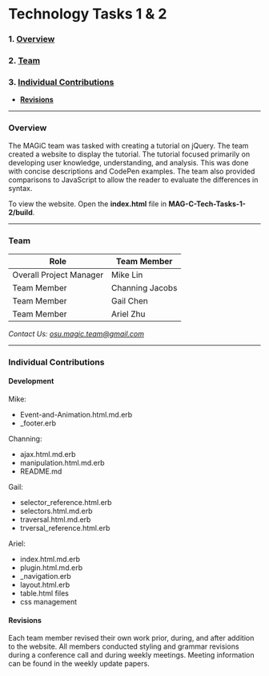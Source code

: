 # Technology Tasks 1 & 2

### 1. [Overview](#overview)
### 2. [Team](#team)
### 3. [Individual Contributions](#individual-contributions)
  * **[Revisions](#revisions)**

***

### Overview
The MAGiC team was tasked with creating a tutorial on jQuery. The team created a website to display the tutorial. The tutorial focused primarily on developing user knowledge, understanding, and analysis. This was done with concise descriptions and CodePen examples. The team also provided comparisons to JavaScript to allow the reader to evaluate the differences in syntax.

To view the website. Open the **index.html** file in **MAG-C-Tech-Tasks-1-2/build**.
***

### Team
| Role|Team Member|
| ------------- |-------------|
| Overall Project Manager|Mike Lin|
| Team Member|Channing Jacobs|
| Team Member|Gail Chen|
| Team Member|Ariel Zhu|
*Contact Us: osu.magic.team@gmail.com*

***

### Individual Contributions
#### Development
Mike:
* Event-and-Animation.html.md.erb
* \_footer.erb

Channing:
* ajax.html.md.erb
* manipulation.html.md.erb
* README.md

Gail:
* selector_reference.html.erb
* selectors.html.md.erb
* traversal.html.md.erb
* trversal_reference.html.erb

Ariel:
* index.html.md.erb
* plugin.html.md.erb
* \_navigation.erb
* layout.html.erb
* table.html files
* css management



#### Revisions
Each team member revised their own work prior, during, and after addition to the website. All members conducted styling and grammar revisions during a conference call and during weekly meetings. Meeting information can be found in the weekly update papers.
